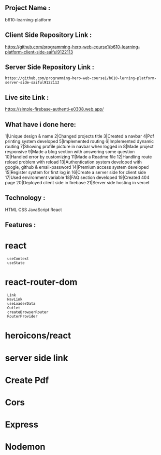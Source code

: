 ## Project Name :
   b610-learning-platform

## Client Side Repository Link :
   https://github.com/programming-hero-web-course1/b610-learning-platform-client-side-saiful9122113

## Server Side Repository Link :
    https://github.com/programming-hero-web-course1/b610-lerning-platform-server-side-saiful9122113

## Live site Link :
   https://simple-firebase-authenti-e0308.web.app/

## What have i done here:
   1|Unique design & name
   2|Changed projects title
   3|Created a navbar
   4|Pdf printing system developed
   5|Implemented routing
   6|Implemented dynamic routing 
   7|Showing profile picture in navbar when logged in
   8|Made project responsive
   9|Made a blog section with answering some question
  10|Handled error by customizing
  11|Made a Readme file
  12|Handling route reload problem with reload
  13|Authentication system developed with google, github & email-password
  14|Premium access system developed
  15|Register system for first log in
  16|Create a server side for client side 
  17|Used environment variable
  18|FAQ section developed
  19|Created 404 page
  20|Deployed client side in firebase 
  21|Server side hosting in vercel

## Technology :   
   HTML
   CSS
   JavaScript
   React

## Features :
   # react
     useContext
     useState
   # react-router-dom
     Link
     NavLink
     useLoaderData
     Outlet
     createBrowserRouter
     RouterProvider
   # heroicons/react
   # server side link
   # Create Pdf
   # Cors
   # Express
   # Nodemon
   